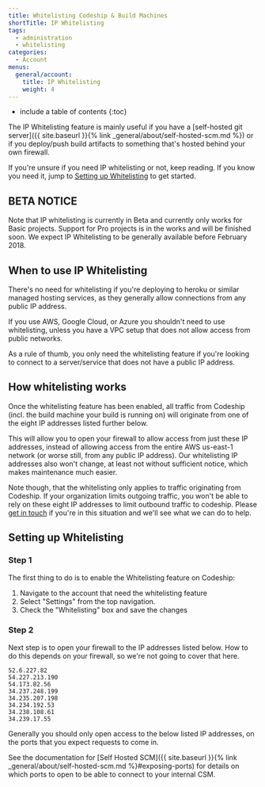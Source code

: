 ```yaml
---
title: Whitelisting Codeship & Build Machines
shortTitle: IP Whitelisting
tags:
  - administration
  - whitelisting
categories:
  - Account
menus:
  general/account:
    title: IP Whitelisting
    weight: 4
---
```


* include a table of contents
{:toc}

The IP Whitelisting feature is mainly useful if you have a [self-hosted git server]({{ site.baseurl }}{% link _general/about/self-hosted-scm.md %}) or if you deploy/push build artifacts to something that's hosted behind your own firewall.

If you're unsure if you need IP whitelisting or not, keep reading. If you know you need it, jump to [Setting up Whitelisting](#setting-up-whitelisting) to get started.

## BETA NOTICE

Note that IP whitelisting is currently in Beta and currently only works for Basic projects. Support for Pro projects is in the works and will be finished soon. We expect IP Whitelisting to be generally available before February 2018.

## When to use IP Whitelisting
There's no need for whitelisting if you're deploying to heroku or similar managed hosting services, as they generally allow connections from any public IP address.

If you use AWS, Google Cloud, or Azure you shouldn't need to use whitelisting, unless you have a VPC setup that does not allow access from public networks.

As a rule of thumb, you only need the whitelisting feature if you're looking to connect to a server/service that does not have a public IP address.

## How whitelisting works
Once the whitelisting feature has been enabled, all traffic from Codeship (incl. the build machine your build is running on) will originate from one of the eight IP addresses listed further below. 

This will allow you to open your firewall to allow access from just these IP addresses, instead of allowing access from the entire AWS us-east-1 network (or worse still, from any public IP address). Our whitelisting IP addresses also won't change, at least not without sufficient notice, which makes maintenance much easier.

Note though, that the whitelisting only applies to traffic originating from Codeship. If your organization limits outgoing traffic, you won't be able to rely on these eight IP addresses to limit outbound traffic to codeship. Please [get in touch](mailto:support@codeship.com) if you're in this situation and we'll see what we can do to help.

## Setting up Whitelisting

### Step 1

The first thing to do is to enable the Whitelisting feature on Codeship:

1. Navigate to the account that need the whitelisting feature
2. Select "Settings" from the top navigation.
3. Check the "Whitelisting" box and save the changes

### Step 2

Next step is to open your firewall to the IP addresses listed below. How to do this depends on your firewall, so we're not going to cover that here.

```
52.6.227.82
54.227.213.190
54.173.82.56
34.237.248.199
34.235.207.198
34.234.192.53
34.238.108.61
34.239.17.55
```

Generally you should only open access to the below listed IP addresses, on the ports that you expect requests to come in. 

See the documentation for [Self Hosted SCM]({{ site.baseurl }}{% link _general/about/self-hosted-scm.md %}#exposing-ports)
for details on which ports to open to be able to connect to your internal CSM.